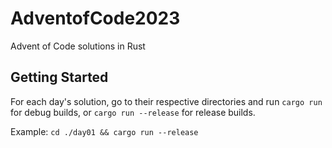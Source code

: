 # AdventofCode2023
Advent of Code solutions in Rust

## Getting Started
For each day's solution, go to their respective directories and run `cargo run` for debug builds, or `cargo run --release` for release builds. 

Example: `cd ./day01 && cargo run --release`
